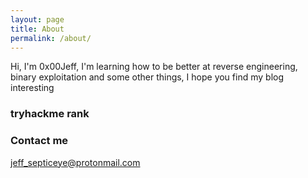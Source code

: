 ```yaml
---
layout: page
title: About
permalink: /about/
---
```


Hi, I'm 0x00Jeff, I'm learning how to be better at reverse engineering, binary exploitation and some other things, I hope you find my blog interesting

### tryhackme rank

<script src="https://tryhackme.com/badge/278946"></script>

### Contact me

[jeff_septiceye@protonmail.com](jeff_septiceye@protonmail.com)
